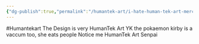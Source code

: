 ```yaml
---
{"dg-publish":true,"permalink":"/humantek-art/i-hate-human-tek-art-merch/"}
---
```


#Humantekart 
The Design is very HumanTek Art
YK the pokaemon kirby is a vaccum too, she eats people
Notice me HumanTek Art Senpai